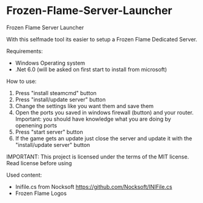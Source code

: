 # Frozen-Flame-Server-Launcher

Frozen Flame Server Launcher

With this selfmade tool its easier to setup a Frozen Flame Dedicated Server.

Requirements:

- Windows Operating system
- .Net 6.0 (will be asked on first start to install from microsoft)


How to use:

1. Press "install steamcmd" button
2. Press "install/update server" button
3. Change the settings like you want them and save them
4. Open the ports you saved in windows firewall (button) and your router.
   Important: you should have knowledge what you are doing by openening ports
6. Press "start server" button
7. If the game gets an update just close the server and update it with the "install/update server" button


IMPORTANT:
This project is licensed under the terms of the MIT license.
Read license before using


Used content:
- Inifile.cs from Nocksoft https://github.com/Nocksoft/INIFile.cs
- Frozen Flame Logos
